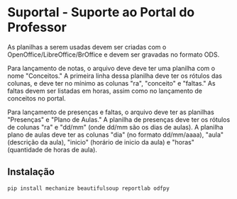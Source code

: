 Suportal - Suporte ao Portal do Professor
====

As planilhas a serem usadas devem ser criadas com o
OpenOffice/LibreOffice/BrOffice e devem ser gravadas
no formato ODS.

Para lançamento de notas, o arquivo deve deve ter uma
planilha com o nome "Conceitos." A primeira linha dessa
planilha deve ter os rótulos das colunas, e deve ter no
mínimo as colunas "ra", "conceito" e "faltas."
As faltas devem ser listadas em horas, assim como
no lançamento de conceitos no portal.

Para lançamento de presenças e faltas, o arquivo deve
ter as planilhas "Presenças" e "Plano de Aulas."
A planilha de presenças deve ter os rótulos de colunas
"ra" e "dd/mm" (onde dd/mm são os dias de aulas).
A planilha plano de aulas deve ter as colunas "dia"
(no formato dd/mm/aaaa), "aula" (descrição da aula),
"inicio" (horário de inicio da aula) e "horas"
(quantidade de horas de aula).

Instalação
----

    pip install mechanize beautifulsoup reportlab odfpy
